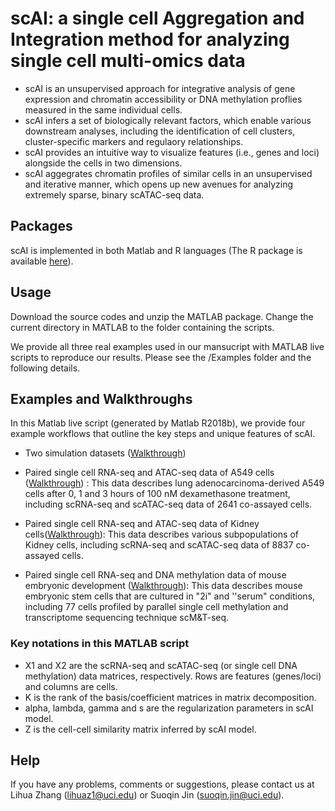 # scAI: a single cell Aggregation and Integration method for analyzing single cell multi-omics data
- scAI is an unsupervised approach for integrative analysis of gene expression and chromatin accessibility or DNA methylation proflies measured in the same individual cells.
- scAI infers a set of biologically relevant factors, which enable various downstream analyses, including the identification of cell clusters, cluster-specific markers and regulaory relationships. 
- scAI provides an intuitive way to visualize features (i.e., genes and loci) alongside the cells in two dimensions.
- scAI aggegrates chromatin profiles of similar cells in an unsupervised and iterative manner, which opens up new avenues for analyzing extremely sparse, binary scATAC-seq data. 

## Packages
scAI is implemented in both Matlab and R languages (The R package is available [here](https://github.com/sqjin/scAI)). 

## Usage
Download the source codes and unzip the MATLAB package. Change the current directory in MATLAB to the folder containing the scripts. 

We provide all three real examples used in our mansucript with MATLAB live scripts to reproduce our results. Please see the /Examples folder and the following details. 

## Examples and Walkthroughs
In this Matlab live script (generated by Matlab R2018b), we provide four example workflows that outline the key steps and unique features of scAI.

- Two simulation datasets ([Walkthrough](https://github.com/amsszlh/scAI/blob/master/Examples/scAI_paired_simulation_datasets.pdf))

- Paired single cell RNA-seq and ATAC-seq data of A549 cells ([Walkthrough](https://github.com/amsszlh/scAI/blob/master/Examples/scAI_paired_scRNA_scATAC_A549.pdf)) : This data describes lung adenocarcinoma-derived A549 cells after 0, 1 and 3 hours of 100 nM dexamethasone treatment, including scRNA-seq and scATAC-seq data of 2641 co-assayed cells.

- Paired single cell RNA-seq and ATAC-seq data of Kidney cells([Walkthrough](https://github.com/amsszlh/scAI/blob/master/Examples/scAI_paired_scRNA_scATAC_Kidney.pdf)): This data describes various subpopulations of Kidney cells, including scRNA-seq and scATAC-seq data of 8837 co-assayed cells.

- Paired single cell RNA-seq and  DNA methylation data of mouse embryonic development ([Walkthrough](https://github.com/amsszlh/scAI/blob/master/Examples/scAI_paired_scRNA_scDNA_mESC.pdf)): This data describes mouse embryonic stem cells that are cultured in "2i" and ''serum" conditions, including 77 cells profiled by parallel single cell methylation and transcriptome sequencing technique scM&T-seq.

### Key notations in this MATLAB script
- X1 and X2 are the scRNA-seq and scATAC-seq (or single cell DNA methylation) data matrices, respectively. Rows are features (genes/loci) and columns are cells. 
- K is the rank of the basis/coefficient matrices in matrix decomposition.
- alpha, lambda, gamma and s are the regularization parameters in scAI model.  
- Z is the cell-cell similarity matrix inferred by scAI model.

## Help
If you have any problems, comments or suggestions, please contact us at Lihua Zhang (lihuaz1@uci.edu) or Suoqin Jin (suoqin.jin@uci.edu).
